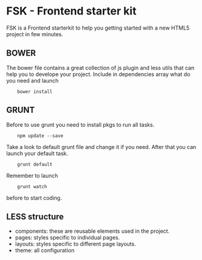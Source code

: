 FSK - Frontend starter kit
=========

FSK is a Frontend starterkit to help you getting started with a new HTML5 project in few minutes.

BOWER
-----

The bower file contains a great collection of js plugin and less utils that can help you to develope your project.
Include in dependencies array what do you need and launch

```
    bower install
```

GRUNT
-----
Before to use grunt you need to install pkgs to run all tasks.
```
    npm update --save
```
Take a look to default grunt file and change it if you need. After that you can launch your default task.
```
    grunt default
```
Remember to launch
```
    grunt watch
```
before to start coding.

LESS structure
-----------

- components: these are reusable elements used in the project.
- pages: styles specific to individual pages.
- layouts: styles specific to different page layouts.
- theme: all configuration
